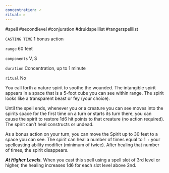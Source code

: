 ```yaml
---
concentration: ✓
ritual: 𐄂
---
```

#spell #secondlevel #conjuration #druidspelllist #rangerspelllist

`CASTING TIME`
1 bonus action

`range`
60 feet

`components`
V, S

`duration`
Concentration, up to 1 minute

`ritual`
No

You call forth a nature spirit to soothe the wounded. The intangible spirit appears in a space that is a 5-foot cube you can see within range. The spirit looks like a transparent beast or fey (your choice).

Until the spell ends, whenever you or a creature you can see moves into the spirits space for the first time on a turn or starts its turn there, you can cause the spirit to restore 1d6 hit points to that creature (no action required). The spirit can’t heal constructs or undead.

As a bonus action on your turn, you can move the Spirit up to 30 feet to a space you can see. The spirit can heal a number of times equal to 1 + your spellcasting ability modifier (minimum of twice). After healing that number of times, the spirit disappears.

**_At Higher Levels._** When you cast this spell using a spell slot of 3rd level or higher, the healing increases 1d6 for each slot level above 2nd.